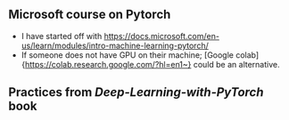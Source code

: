 ## Microsoft course on Pytorch
- I have started off with  https://docs.microsoft.com/en-us/learn/modules/intro-machine-learning-pytorch/
- If someone does not have GPU on their machine; [Google colab]{https://colab.research.google.com/?hl=en1~} could be an alternative.
## Practices from *Deep-Learning-with-PyTorch* book

